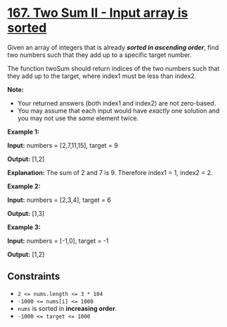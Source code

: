 # [167. Two Sum II - Input array is sorted](https://leetcode.com/problems/two-sum-ii-input-array-is-sorted/)

Given an array of integers that is already **_sorted in ascending order_**, find two numbers such that they add up to a specific target number.

The function twoSum should return indices of the two numbers such that they add up to the target, where index1 must be less than index2.

**Note:**

- Your returned answers (both index1 and index2) are not zero-based.
- You may assume that each input would have _exactly_ one solution and you may not use the _same_ element twice.

**Example 1:**

**Input:** numbers = \[2,7,11,15\], target = 9

**Output:** \[1,2\]

**Explanation:** The sum of 2 and 7 is 9. Therefore index1 = 1, index2 = 2.

**Example 2:**

**Input:** numbers = \[2,3,4\], target = 6

**Output:** \[1,3\]

**Example 3:**

**Input:** numbers = \[-1,0\], target = -1

**Output:** \[1,2\]

## Constraints

- `2 <= nums.length <= 3 * 104`
- `-1000 <= nums[i] <= 1000`
- `nums` is sorted in **increasing order**.
- `-1000 <= target <= 1000`
